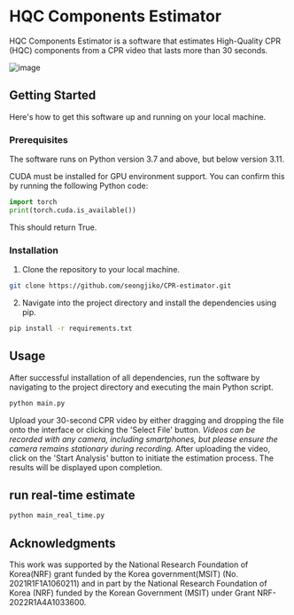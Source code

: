 # HQC Components Estimator
HQC Components Estimator is a software that estimates High-Quality CPR (HQC) components from a CPR video that lasts more than 30 seconds. 

![image](https://github.com/seongjiko/CPR-estimator/assets/46768743/827fbb60-0839-4bf1-8320-ec0023d69a03)

<!-- ## real-time estimator demo -->

<!-- https://github.com/seongjiko/CPR-estimator/assets/105999203/602b4f1c-747a-40ce-8e14-6f44c984b91d -->

## Getting Started

Here's how to get this software up and running on your local machine.

### Prerequisites

The software runs on Python version 3.7 and above, but below version 3.11.

CUDA must be installed for GPU environment support. You can confirm this by running the following Python code:

```python
import torch
print(torch.cuda.is_available())
```

This should return True.





### Installation

1. Clone the repository to your local machine.

```bash
git clone https://github.com/seongjiko/CPR-estimator.git
```

2. Navigate into the project directory and install the dependencies using pip.

```bash
pip install -r requirements.txt
```

## Usage

After successful installation of all dependencies, run the software by navigating to the project directory and executing the main Python script.

```bash
python main.py
```

Upload your 30-second CPR video by either dragging and dropping the file onto the interface or clicking the 'Select File' button. *Videos can be recorded with any camera, including smartphones, but please ensure the camera remains stationary during recording.* After uploading the video, click on the 'Start Analysis' button to initiate the estimation process. The results will be displayed upon completion.

## run real-time estimate

```bash
python main_real_time.py
```


## Acknowledgments

This work was supported by the National Research Foundation of Korea(NRF) grant funded by the Korea government(MSIT) (No. 2021R1F1A1060211) and in part by the National Research Foundation of Korea (NRF) funded by the Korean Government (MSIT) under Grant NRF-2022R1A4A1033600. 

